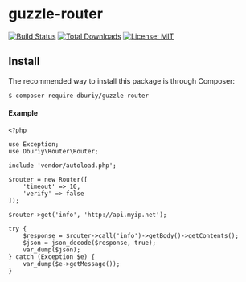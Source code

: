# guzzle-router
[![Build Status](https://travis-ci.com/dburiy/guzzle-router.svg?branch=master)](https://travis-ci.com/dburiy/guzzle-router)
[![Total Downloads](https://poser.pugx.org/dburiy/guzzle-router/d/total.png)](https://packagist.org/packages/dburiy/guzzle-router/stats)
[![License: MIT](https://img.shields.io/badge/License-MIT-yellow.svg)](https://opensource.org/licenses/MIT)

## Install 
The recommended way to install this package is through Composer:

```
$ composer require dburiy/guzzle-router
```

#### Example

```
<?php

use Exception;
use Dburiy\Router\Router;

include 'vendor/autoload.php';

$router = new Router([
    'timeout' => 10,
    'verify' => false
]);

$router->get('info', 'http://api.myip.net');

try {
    $response = $router->call('info')->getBody()->getContents();
    $json = json_decode($response, true);
    var_dump($json);
} catch (Exception $e) {
    var_dump($e->getMessage());
}
```
